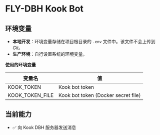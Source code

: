 # FLY-DBH Kook Bot

## 环境变量

-   **本地开发**：环境变量存储在项目根目录的 `.env` 文件中。该文件不会上传到 _Git_。
-   **生产环境**：自行设置系统的环境变量。

**使用的环境变量**

| 变量名          | 值                                  |
| --------------- | ----------------------------------- |
| KOOK_TOKEN      | Kook bot token                      |
| KOOK_TOKEN_FILE | Kook bot token (Docker secret file) |

## 当前能力

-   ✅ 向 Kook DBH 服务器发送消息

